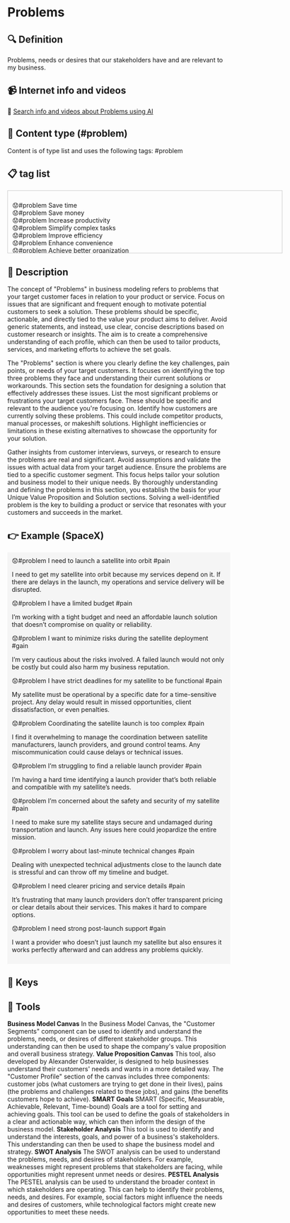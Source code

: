 
# Problems


## 🔍 Definition
Problems, needs or desires that our stakeholders have and are relevant to my business.


## 📹 Internet info and videos
🤖 [Search info and videos about Problems using AI](https://www.perplexity.ai/search?q=videos+about+Problems:+Problems,+needs+or+desires+that+our+stakeholders+have+and+that+are+relevant+to+my+business.
)

## 📰 Content type (#problem)
Content is of type list and uses the following tags: #problem



## 📋 tag list

<div style='max-height: 120px; overflow-y: auto; border: 1px solid #ccc; padding: 10px; width: 600px;'>
  <ul style='list-style-type: none; padding-left: 0;'>


<li>😟#problem  Save time</li>
<li>😟#problem  Save money</li>
<li>😟#problem  Increase productivity</li>
<li>😟#problem  Simplify complex tasks</li>
<li>😟#problem  Improve efficiency</li>
<li>😟#problem  Enhance convenience</li>
<li>😟#problem  Achieve better organization</li>
<li>😟#problem  Access_information easily</li>
<li>😟#problem  Streamline processes</li>
<li>😟#problem  Reduce stress or workload</li>
<li>😟#problem  Enhance personal well-being</li>
<li>😟#problem  Improve health or fitness</li>
<li>😟#problem  Increase comfort</li>
<li>😟#problem  Enhance safety or security</li>
<li>😟#problem  Gain knowledge or learn new skills</li>
<li>😟#problem  Express personal style or identity</li>
<li>😟#problem  Improve appearance or aesthetics</li>
<li>😟#problem  Experience pleasure or enjoyment</li>
<li>😟#problem  Connect with others or build relationships</li>
<li>😟#problem  Fulfill social needs</li>
<li>😟#problem  Solve a specific problem or challenge</li>
<li>😟#problem  Gain a competitive edge</li>
<li>😟#problem  Achieve financial stability or success</li>
<li>😟#problem  Access exclusive or premium features</li>
<li>😟#problem  Simplify decision-making</li>
<li>😟#problem  Overcome limitations or constraints</li>
<li>😟#problem  Support sustainability or environmental goals</li>
<li>😟#problem  Stay_informed or up-to-date</li>
<li>😟#problem  Experience personal growth or self-improvement</li>
<li>😟#problem  Improve work-life balance</li>
<li>😟#problem  Express creativity or artistic expression</li>
<li>😟#problem  Boost confidence or self-esteem</li>
<li>😟#problem  Explore new possibilities or opportunities</li>
<li>😟#problem  Support a cause or contribute to a greater good</li>
<li>😟#problem  Gain recognition or status</li>
<li>😟#problem  Enhance communication or connectivity</li>
<li>😟#problem  Overcome fear or anxiety</li>
<li>😟#problem  Empowerment or feeling in control</li>
<li>😟#problem  Achieve a sense of belonging or community</li>
<li>😟#problem  Experience innovation or cutting-edge technology</li>
<li>😟#problem  Improve decision-making process</li>
<li>😟#problem  Enhance customer service and support</li>
<li>😟#problem  Optimize resource utilization</li>
<li>😟#problem  Increase energy efficiency</li>
<li>😟#problem  Achieve work-life integration</li>
<li>😟#problem  Improve access to educational resources</li>
<li>😟#problem  Enhance emotional well-being</li>
<li>😟#problem  Achieve financial freedom or independence</li>
<li>😟#problem  Minimize environmental impact</li>
<li>😟#problem  Improve transportation or mobility</li>
<li>😟#problem  Enhance digital security or privacy</li>
<li>😟#problem  Achieve personal or professional milestones</li>
<li>😟#problem  Support remote or flexible work arrangements</li>
<li>😟#problem  Foster creativity or innovation</li>
<li>😟#problem  Improve sleep quality or relaxation</li>
<li>😟#problem  Access entertainment or leisure activities</li>
<li>😟#problem  Achieve personal or professional recognition</li>
<li>😟#problem  Enhance personal relationships or communication</li>
<li>😟#problem  Support personal or family goals</li>
<li>😟#problem  Improve problem-solving capabilities</li>
<li>😟#problem  Achieve a sense of purpose or fulfillment</li>
<li>😟#problem  Overcome language barriers or communication difficulties</li>
<li>😟#problem  Enhance product durability or longevity</li>
<li>😟#problem  Achieve optimal health and wellness</li>
<li>😟#problem  Improve data or_information management</li>
<li>😟#problem  Support personal or professional networking</li>
<li>😟#problem  Enhance mental focus or concentration</li>
<li>😟#problem  Improve personal or professional skills</li>
<li>😟#problem  Support personal or professional development</li>
<li>😟#problem  Achieve financial security for the future</li>
<li>😟#problem  Enhance accessibility for people with disabilities</li>
<li>😟#problem  Support personal or professional networking</li>
<li>😟#problem  Improve digital literacy or technology skills</li>
<li>😟#problem  Achieve personal or professional balance</li>
<li>😟#problem  Enhance home organization or decluttering</li>
<li>😟#problem  Achieve a sense of adventure or exploration</li>
<li>😟#problem  Improve customer decision-making process</li>
<li>😟#problem  Support personalized or tailored experiences</li>
<li>😟#problem  Enhance creativity or self-expression</li>
<li>😟#problem  Achieve work-life harmony</li>

  </ul>
</div>

## 📖 Description
The concept of "Problems" in business modeling refers to problems that your target customer faces in relation to your product or service. Focus on issues that are significant and frequent enough to motivate potential customers to seek a solution. These problems should be specific, actionable, and directly tied to the value your product aims to deliver. Avoid generic statements, and instead, use clear, concise descriptions based on customer research or insights.  The aim is to create a comprehensive understanding of each profile, which can then be used to tailor products, services, and marketing efforts to achieve the set goals.

The "Problems" section is where you clearly define the key challenges, pain points, or needs of your target customers. It focuses on identifying the top three problems they face and understanding their current solutions or workarounds. This section sets the foundation for designing a solution that effectively addresses these issues. List the most significant problems or frustrations your target customers face. These should be specific and relevant to the audience you're focusing on. Identify how customers are currently solving these problems. This could include competitor products, manual processes, or makeshift solutions. Highlight inefficiencies or limitations in these existing alternatives to showcase the opportunity for your solution.

Gather insights from customer interviews, surveys, or research to ensure the problems are real and significant. Avoid assumptions and validate the issues with actual data from your target audience. Ensure the problems are tied to a specific customer segment. This focus helps tailor your solution and business model to their unique needs. By thoroughly understanding and defining the problems in this section, you establish the basis for your Unique Value Proposition and Solution sections. Solving a well-identified problem is the key to building a product or service that resonates with your customers and succeeds in the market.

## 👉 Example (SpaceX)

<div style="background-color: #f5f5f5; padding: 10px;">😟#problem I need to launch a satellite into orbit #pain  

I need to get my satellite into orbit because my services depend on it. If there are delays in the launch, my operations and service delivery will be disrupted.

😟#problem I have a limited budget #pain  

I’m working with a tight budget and need an affordable launch solution that doesn’t compromise on quality or reliability.

😟#problem I want to minimize risks during the satellite deployment #gain  

I’m very cautious about the risks involved. A failed launch would not only be costly but could also harm my business reputation.

😟#problem I have strict deadlines for my satellite to be functional #pain  

My satellite must be operational by a specific date for a time-sensitive project. Any delay would result in missed opportunities, client dissatisfaction, or even penalties.

😟#problem Coordinating the satellite launch is too complex #pain  

I find it overwhelming to manage the coordination between satellite manufacturers, launch providers, and ground control teams. Any miscommunication could cause delays or technical issues.

😟#problem I’m struggling to find a reliable launch provider #pain  

I’m having a hard time identifying a launch provider that’s both reliable and compatible with my satellite’s needs.

😟#problem I’m concerned about the safety and security of my satellite #pain  

I need to make sure my satellite stays secure and undamaged during transportation and launch. Any issues here could jeopardize the entire mission.

😟#problem I worry about last-minute technical changes #pain  

Dealing with unexpected technical adjustments close to the launch date is stressful and can throw off my timeline and budget.

😟#problem I need clearer pricing and service details #pain  

It’s frustrating that many launch providers don’t offer transparent pricing or clear details about their services. This makes it hard to compare options.

😟#problem I need strong post-launch support #gain  

I want a provider who doesn’t just launch my satellite but also ensures it works perfectly afterward and can address any problems quickly.

</div>

## 🔑 Keys



## 🧰 Tools
**Business Model Canvas**
In the Business Model Canvas, the "Customer Segments" component can be used to identify and understand the problems, needs, or desires of different stakeholder groups. This understanding can then be used to shape the company's value proposition and overall business strategy.
**Value Proposition Canvas**
This tool, also developed by Alexander Osterwalder, is designed to help businesses understand their customers' needs and wants in a more detailed way. The "Customer Profile" section of the canvas includes three components: customer jobs (what customers are trying to get done in their lives), pains (the problems and challenges related to these jobs), and gains (the benefits customers hope to achieve).
**SMART Goals**
SMART (Specific, Measurable, Achievable, Relevant, Time-bound) Goals are a tool for setting and achieving goals. This tool can be used to define the goals of stakeholders in a clear and actionable way, which can then inform the design of the business model.
**Stakeholder Analysis**
This tool is used to identify and understand the interests, goals, and power of a business's stakeholders. This understanding can then be used to shape the business model and strategy.
**SWOT Analysis**
The SWOT analysis can be used to understand the problems, needs, and desires of stakeholders. For example, weaknesses might represent problems that stakeholders are facing, while opportunities might represent unmet needs or desires.
**PESTEL Analysis**
The PESTEL analysis can be used to understand the broader context in which stakeholders are operating. This can help to identify their problems, needs, and desires. For example, social factors might influence the needs and desires of customers, while technological factors might create new opportunities to meet these needs.
